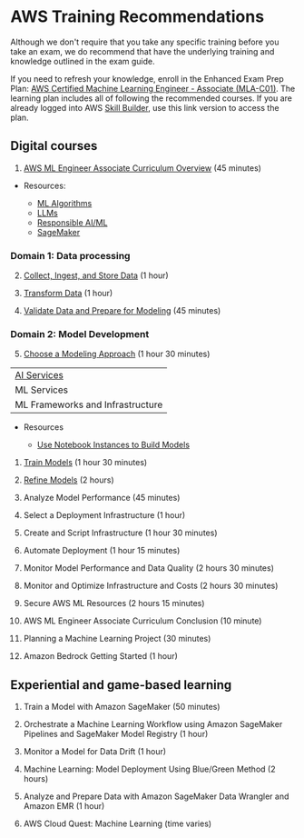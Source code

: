 # AWS Training Recommendations

Although we don't require that you take any specific training before you take an exam, we do recommend that have the underlying training and knowledge outlined in the exam guide.

If you need to refresh your knowledge, enroll in the Enhanced Exam Prep Plan: [AWS Certified Machine Learning Engineer - Associate (MLA-C01)](https://aws.amazon.com/certification/certified-machine-learning-engineer-associate/). The learning plan includes all of following the recommended courses. If you are already logged into AWS [Skill Builder](https://skillbuilder.aws/), use this link version to access the plan.

## Digital courses

1. [AWS ML Engineer Associate Curriculum Overview](https://explore.skillbuilder.aws/learn/course/20380/play/134462/aws-ml-engineer-associate-curriculum-overview) (45 minutes)

* Resources:  

   - [ML Algorithms](https://aws.amazon.com/compare/the-difference-between-machine-learning-supervised-and-unsupervised/)
   - [LLMs](https://aws.amazon.com/what-is/large-language-model/)
   - [Responsible AI/ML](https://aws.amazon.com/machine-learning/responsible-ai/)
   - [SageMaker](https://docs.aws.amazon.com/sagemaker/)


### Domain 1: Data processing


2. [Collect, Ingest, and Store Data](https://explore.skillbuilder.aws/learn/course/internal/view/elearning/19562/aws-ml-engineer-associate-11-collect-ingest-and-store-data) (1 hour)

3. [Transform Data](https://explore.skillbuilder.aws/learn/course/internal/view/elearning/19564/aws-ml-engineer-associate-12-transform-data) (1 hour)

4. [Validate Data and Prepare for Modeling](https://explore.skillbuilder.aws/learn/course/internal/view/elearning/19563/aws-ml-engineer-associate-13-validate-data-and-prepare-for-modeling) (45 minutes)

### Domain 2: Model Development

5. [Choose a Modeling Approach](https://explore.skillbuilder.aws/learn/course/internal/view/elearning/19651/aws-ml-engineer-associate-21-choose-a-modeling-approach) (1 hour 30 minutes)

<table>
   <tr><td><a href="AIServices.md">AI Services</a></td></tr>
   <tr><td>ML Services</td></tr>
   <tr><td>ML Frameworks and Infrastructure</td></tr>
</table>

* Resources

   - [Use Notebook Instances to Build Models](https://docs.aws.amazon.com/sagemaker/latest/dg/gs-setup-working-env.html)

1. [Train Models](https://explore.skillbuilder.aws/learn/course/internal/view/elearning/19696/aws-ml-engineer-associate-22-train-models) (1 hour 30 minutes)

2. [Refine Models](https://explore.skillbuilder.aws/learn/course/internal/view/elearning/19678/aws-ml-engineer-associate-23-refine-models) (2 hours)

3. Analyze Model Performance (45 minutes)

4.  Select a Deployment Infrastructure (1 hour)

5.  Create and Script Infrastructure (1 hour 30 minutes)

6.  Automate Deployment (1 hour 15 minutes)

7.  Monitor Model Performance and Data Quality (2 hours 30 minutes)

8.  Monitor and Optimize Infrastructure and Costs (2 hours 30 minutes)

9.  Secure AWS ML Resources (2 hours 15 minutes)

10. AWS ML Engineer Associate Curriculum Conclusion (10 minute)

11. Planning a Machine Learning Project (30 minutes)

12. Amazon Bedrock Getting Started (1 hour)

## Experiential and game-based learning

1. Train a Model with Amazon SageMaker (50 minutes)

2. Orchestrate a Machine Learning Workflow using Amazon SageMaker Pipelines and SageMaker Model Registry (1 hour)

3. Monitor a Model for Data Drift (1 hour)

4. Machine Learning: Model Deployment Using Blue/Green Method (2 hours)

5. Analyze and Prepare Data with Amazon SageMaker Data Wrangler and Amazon EMR (1 hour)

6. AWS Cloud Quest: Machine Learning (time varies)